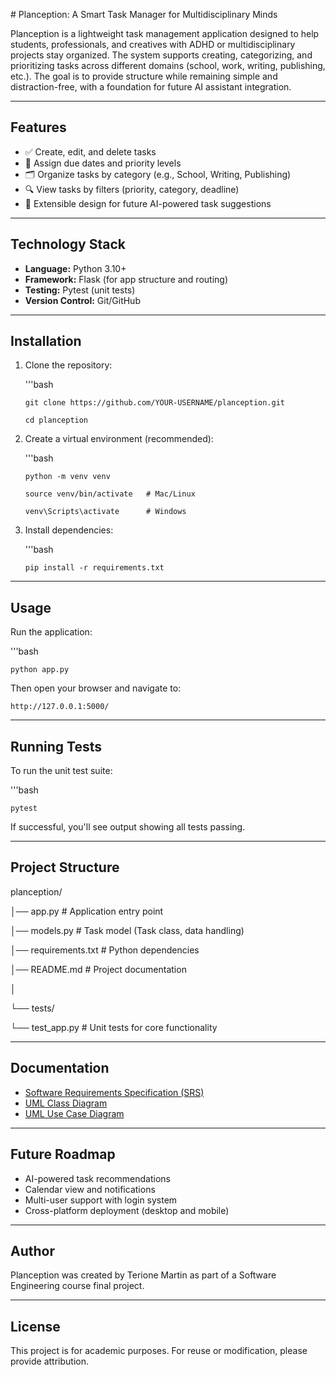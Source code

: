 ﻿﻿# Planception: A Smart Task Manager for Multidisciplinary Minds

Planception is a lightweight task management application designed to help students, professionals, and creatives with ADHD or multidisciplinary projects stay organized. The system supports creating, categorizing, and prioritizing tasks across different domains (school, work, writing, publishing, etc.). The goal is to provide structure while remaining simple and distraction-free, with a foundation for future AI assistant integration.

---

## Features
- ✅ Create, edit, and delete tasks  
- 📅 Assign due dates and priority levels  
- 🗂️ Organize tasks by category (e.g., School, Writing, Publishing)  
- 🔍 View tasks by filters (priority, category, deadline)  
- 🧩 Extensible design for future AI-powered task suggestions  

---

## Technology Stack
- **Language:** Python 3.10+  
- **Framework:** Flask (for app structure and routing)  
- **Testing:** Pytest (unit tests)  
- **Version Control:** Git/GitHub  

---

## Installation

1. Clone the repository:
   
   '''bash
   
       git clone https://github.com/YOUR-USERNAME/planception.git
   
       cd planception
   
2. Create a virtual environment (recommended):

    '''bash

       python -m venv venv
   
       source venv/bin/activate   # Mac/Linux
   
       venv\Scripts\activate      # Windows
   
4. Install dependencies:

   '''bash

       pip install -r requirements.txt

---

## Usage 

Run the application:
    
   '''bash
    
    python app.py
   
Then open your browser and navigate to:

    http://127.0.0.1:5000/
    
---

## Running Tests

To run the unit test suite:

   '''bash
    
    pytest
    
If successful, you'll see output showing all tests passing.

---

## Project Structure

planception/

│── app.py             # Application entry point

│── models.py          # Task model (Task class, data handling)

│── requirements.txt   # Python dependencies

│── README.md          # Project documentation

│

└── tests/

   └── test_app.py    # Unit tests for core functionality

---

## Documentation

- [Software Requirements Specification (SRS)](docs/Planception_SRS.pdf)
- [UML Class Diagram](docs/UML_ClassDiagram.png)
- [UML Use Case Diagram](docs/UML_UseCaseDiagram.png)

---

## Future Roadmap

- AI-powered task recommendations
- Calendar view and notifications
- Multi-user support with login system
- Cross-platform deployment (desktop and mobile)

---

## Author

Planception was created by Terione Martin as part of a Software Engineering course final project.

---

## License

This project is for academic purposes. For reuse or modification, please provide attribution.

